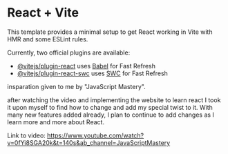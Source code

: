 # React + Vite

This template provides a minimal setup to get React working in Vite with HMR and some ESLint rules.

Currently, two official plugins are available:

- [@vitejs/plugin-react](https://github.com/vitejs/vite-plugin-react/blob/main/packages/plugin-react/README.md) uses [Babel](https://babeljs.io/) for Fast Refresh
- [@vitejs/plugin-react-swc](https://github.com/vitejs/vite-plugin-react-swc) uses [SWC](https://swc.rs/) for Fast Refresh

insparation given to me by "JavaScript Mastery". 

after watching the video and implementing the website to learn react
I took it upon myself to find how to change and add my special twist to it. 
With many new features added already, I plan to continue to add changes as I learn more and more about React.

Link to video:
https://www.youtube.com/watch?v=0fYi8SGA20k&t=140s&ab_channel=JavaScriptMastery
